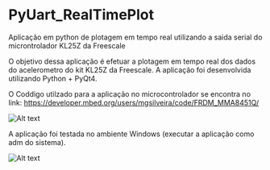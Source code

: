 # PyUart_RealTimePlot
Aplicação em python de plotagem em tempo real utilizando a saida serial do microntrolador KL25Z da Freescale

O objetivo dessa aplicação é efetuar a plotagem em tempo real dos dados do acelerometro do kit KL25Z da Freescale. A aplicação foi desenvolvida utilizando Python + PyQt4.

O Coddigo utilzado para a aplicação no microcontrolador se encontra no link:
https://developer.mbed.org/users/mgsilveira/code/FRDM_MMA8451Q/

![Alt text](https://cloud.githubusercontent.com/assets/4259581/10560360/63ee3f6a-74df-11e5-8a76-7625ad19dfc2.jpg)

A aplicação foi testada no ambiente Windows (executar a aplicação como adm do sistema).

![Alt text](https://cloud.githubusercontent.com/assets/4259581/10560356/4e66de18-74df-11e5-806c-cdd5d24e1406.png)

